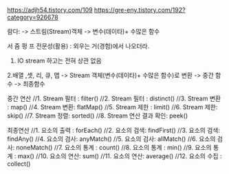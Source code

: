 https://adjh54.tistory.com/109
https://gre-eny.tistory.com/192?category=926678

람다: ->  스트림(Stream)객체 -> 변수(데이타)+ 수많은 함수 

서 줌 펑 프
전문성(활용) : 외우는 거(경험)에서 나오더라.

1. IO stream 하고는 전혀 상관 없음

2.배열 ,셋, 리, 큐, 맵 -> Stream 객체(변수(데이타)+ 수많은 함수)로 변환 -> 중간 함수 -> 최종함수

 

중간 연산
//1. Stream 필터 : filter()
//2. Stream 필터 : distinct()
//3. Stream 변환 : map()
//4. Stream 변환: flatMap()
//5. Stream 제한 : limit()
//6. Stream 제한: skip()
//7. Stream 정렬: sorted()
//8. Stream 연산 결과 확인: peek()

최종연산
//1. 요소의 출력 : forEach()
//2. 요소의 검색: findFirst()
//3. 요소의 검색: findAny()
//4. 요소의 검사: anyMatch()
//5. 요소의 검사: allMatch()
//6. 요소의 검사: noneMatch()
//7. 요소의 통계 : count()
//8. 요소의 통계 : min()
//9. 요소의 통계 : max()
//10. 요소의 연산: sum()
//11. 요소의 연산: average()
//12. 요소의 수집 : collect()